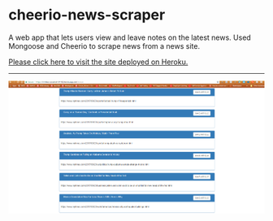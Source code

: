 # cheerio-news-scraper

 A web app that lets users view and leave notes on the latest news. Used Mongoose and Cheerio to scrape news from a news site.
 
 [Please click here to visit the site deployed on Heroku.](https://limitless-savannah-91182.herokuapp.com/)

***

![News Scraper](newscraper.PNG)
